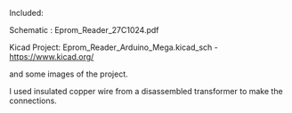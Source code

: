 Included:

Schematic : Eprom_Reader_27C1024.pdf

Kicad Project: Eprom_Reader_Arduino_Mega.kicad_sch    -  https://www.kicad.org/

and some images of the project. 

I used insulated copper wire from a disassembled transformer to make the connections.
